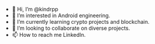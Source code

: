 - 👋 Hi, I’m @kindrpp
- 👀 I’m interested in Android engineering.
- 🌱 I’m currently learning crypto projects and blockchain.
- 💞️ I’m looking to collaborate on diverse projects.
- 📫 How to reach me LinkedIn.

<!---
kindrpp/kindrpp is a ✨ special ✨ repository because its `README.md` (this file) appears on your GitHub profile.
You can click the Preview link to take a look at your changes.
--->
